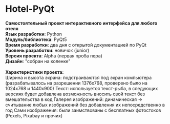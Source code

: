 # Hotel-PyQt

<b>Самостоятельный проект интерактивного интерфейса для любого отеля</b><br>
<b>Язык разработки</b>: Python<br>
<b>Модуль/библиотека</b>: PyQt5<br>
<b>Время разработки</b>: два дня с открытой документацией по PyQt<br>
<b>Уровень разработки</b>: новичок (junior)<br>
<b>Версия проекта</b>: Alpha (первая проба пера)<br>
<b>Дизайн</b>: "собран на коленке"<br>
<br>
  <b>Характеристики проекта:</b><br>
Ширина и высота экрана: подстраиваются под экран компьютера (разрабатывалось на разрешении 1376х768, проверено было на 1024х768 и 1440х900)
Текст: используется текст-рыба, в следующих версиях будет добавлена возможность вносить свой текст без вмешательства в код
Галерея изображений: динамическая -> считывание любых изображений без добавления их непосредственно в год
Сами изображения: были заимствованы с бесплатных фотостоков (Pexels, Pixabay и прочих)
